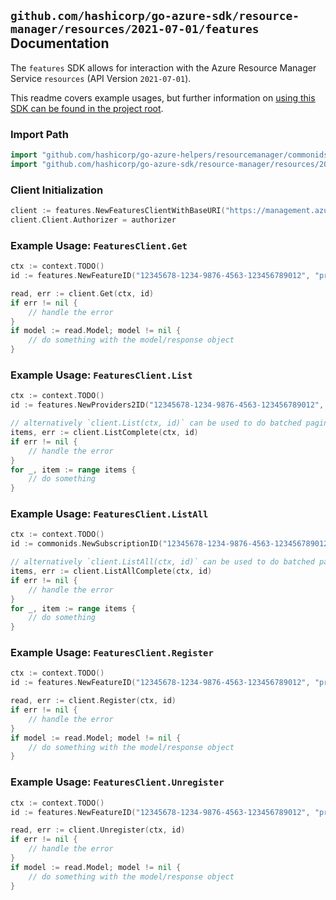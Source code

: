 
## `github.com/hashicorp/go-azure-sdk/resource-manager/resources/2021-07-01/features` Documentation

The `features` SDK allows for interaction with the Azure Resource Manager Service `resources` (API Version `2021-07-01`).

This readme covers example usages, but further information on [using this SDK can be found in the project root](https://github.com/hashicorp/go-azure-sdk/tree/main/docs).

### Import Path

```go
import "github.com/hashicorp/go-azure-helpers/resourcemanager/commonids"
import "github.com/hashicorp/go-azure-sdk/resource-manager/resources/2021-07-01/features"
```


### Client Initialization

```go
client := features.NewFeaturesClientWithBaseURI("https://management.azure.com")
client.Client.Authorizer = authorizer
```


### Example Usage: `FeaturesClient.Get`

```go
ctx := context.TODO()
id := features.NewFeatureID("12345678-1234-9876-4563-123456789012", "providerValue", "featureValue")

read, err := client.Get(ctx, id)
if err != nil {
	// handle the error
}
if model := read.Model; model != nil {
	// do something with the model/response object
}
```


### Example Usage: `FeaturesClient.List`

```go
ctx := context.TODO()
id := features.NewProviders2ID("12345678-1234-9876-4563-123456789012", "providerValue")

// alternatively `client.List(ctx, id)` can be used to do batched pagination
items, err := client.ListComplete(ctx, id)
if err != nil {
	// handle the error
}
for _, item := range items {
	// do something
}
```


### Example Usage: `FeaturesClient.ListAll`

```go
ctx := context.TODO()
id := commonids.NewSubscriptionID("12345678-1234-9876-4563-123456789012")

// alternatively `client.ListAll(ctx, id)` can be used to do batched pagination
items, err := client.ListAllComplete(ctx, id)
if err != nil {
	// handle the error
}
for _, item := range items {
	// do something
}
```


### Example Usage: `FeaturesClient.Register`

```go
ctx := context.TODO()
id := features.NewFeatureID("12345678-1234-9876-4563-123456789012", "providerValue", "featureValue")

read, err := client.Register(ctx, id)
if err != nil {
	// handle the error
}
if model := read.Model; model != nil {
	// do something with the model/response object
}
```


### Example Usage: `FeaturesClient.Unregister`

```go
ctx := context.TODO()
id := features.NewFeatureID("12345678-1234-9876-4563-123456789012", "providerValue", "featureValue")

read, err := client.Unregister(ctx, id)
if err != nil {
	// handle the error
}
if model := read.Model; model != nil {
	// do something with the model/response object
}
```
